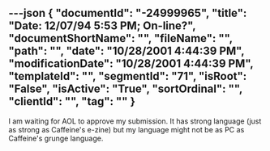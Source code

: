 ---json
{
  "documentId": "-24999965",
  "title": "Date: 12/07/94 5:53 PM; On-line?",
  "documentShortName": "",
  "fileName": "",
  "path": "",
  "date": "10/28/2001 4:44:39 PM",
  "modificationDate": "10/28/2001 4:44:39 PM",
  "templateId": "",
  "segmentId": "71",
  "isRoot": "False",
  "isActive": "True",
  "sortOrdinal": "",
  "clientId": "",
  "tag": ""
}
---

I am waiting for AOL to approve my submission. It has strong language (just as strong as Caffeine's e-zine) but my language might not be as PC as Caffeine's grunge language.
